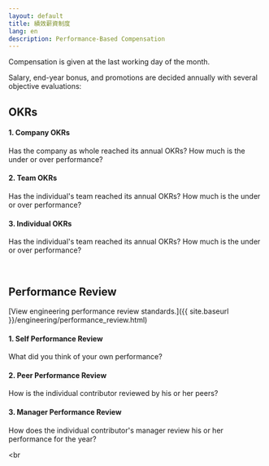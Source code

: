 ```yaml
---
layout: default
title: 績效薪資制度
lang: en
description: Performance-Based Compensation
---
```




Compensation is given at the last working day of the month.

Salary, end-year bonus, and promotions are decided annually with several objective evaluations:

## OKRs

#### 1. Company OKRs
Has the company as whole reached its annual OKRs? How much is the under or over performance?

#### 2. Team OKRs
Has the individual's team reached its annual OKRs? How much is the under or over performance?

#### 3. Individual OKRs
Has the individual's team reached its annual OKRs? How much is the under or over performance?

<br>

## Performance Review

[View engineering performance review standards.]({{ site.baseurl }}/engineering/performance_review.html)

#### 1. Self Performance Review
What did you think of your own performance?

#### 2. Peer Performance Review
How is the individual contributor reviewed by his or her peers?

#### 3. Manager Performance Review
How does the individual contributor's manager review his or her performance for the year?

<br